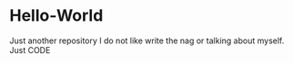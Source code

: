 # Hello-World
Just another repository 
I do not like write the nag or talking about myself. 
Just CODE
